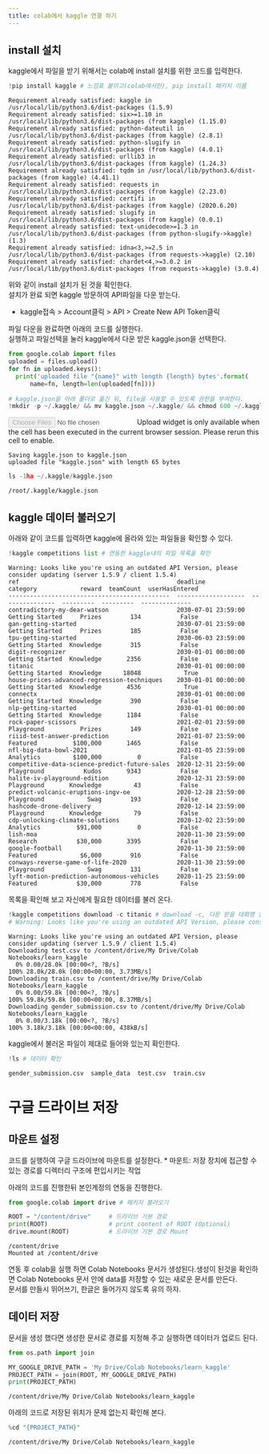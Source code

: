 ```yaml
---
title: colab에서 kaggle 연결 하기
---   
```


## install 설치

kaggle에서 파일을 받기 위해서는 colab에 install 설치를 위한 코드를 입력한다.


```python
!pip install kaggle # 느낌표 붙이고(colab에서만), pip install 패키지 이름
```

    Requirement already satisfied: kaggle in /usr/local/lib/python3.6/dist-packages (1.5.9)
    Requirement already satisfied: six>=1.10 in /usr/local/lib/python3.6/dist-packages (from kaggle) (1.15.0)
    Requirement already satisfied: python-dateutil in /usr/local/lib/python3.6/dist-packages (from kaggle) (2.8.1)
    Requirement already satisfied: python-slugify in /usr/local/lib/python3.6/dist-packages (from kaggle) (4.0.1)
    Requirement already satisfied: urllib3 in /usr/local/lib/python3.6/dist-packages (from kaggle) (1.24.3)
    Requirement already satisfied: tqdm in /usr/local/lib/python3.6/dist-packages (from kaggle) (4.41.1)
    Requirement already satisfied: requests in /usr/local/lib/python3.6/dist-packages (from kaggle) (2.23.0)
    Requirement already satisfied: certifi in /usr/local/lib/python3.6/dist-packages (from kaggle) (2020.6.20)
    Requirement already satisfied: slugify in /usr/local/lib/python3.6/dist-packages (from kaggle) (0.0.1)
    Requirement already satisfied: text-unidecode>=1.3 in /usr/local/lib/python3.6/dist-packages (from python-slugify->kaggle) (1.3)
    Requirement already satisfied: idna<3,>=2.5 in /usr/local/lib/python3.6/dist-packages (from requests->kaggle) (2.10)
    Requirement already satisfied: chardet<4,>=3.0.2 in /usr/local/lib/python3.6/dist-packages (from requests->kaggle) (3.0.4)
    

위와 같이 install 설치가 된 것을 확인한다.<br>
설치가 완료 되면 kaggle 방문하여 API파일을 다운 받는다.<br>
- kaggle접속 > Account클릭 > API > Create New API Token클릭

파일 다운을 완료하면 아래의 코드를 실행한다.<br>
실행하고 파일선택을 눌러 kaggle에서 다운 받은 kaggle.json을 선택한다.


```python
from google.colab import files
uploaded = files.upload()
for fn in uploaded.keys():
  print('uploaded file "{name}" with length {length} bytes'.format(
      name=fn, length=len(uploaded[fn])))
  
# kaggle.json을 아래 폴더로 옮긴 뒤, file을 사용할 수 있도록 권한을 부여한다. 
!mkdir -p ~/.kaggle/ && mv kaggle.json ~/.kaggle/ && chmod 600 ~/.kaggle/kaggle.json
```



<input type="file" id="files-cca3b282-96ea-497d-a196-efd561494062" name="files[]" multiple disabled
   style="border:none" />
<output id="result-cca3b282-96ea-497d-a196-efd561494062">
 Upload widget is only available when the cell has been executed in the
 current browser session. Please rerun this cell to enable.
 </output>
 <script src="/nbextensions/google.colab/files.js"></script> 


    Saving kaggle.json to kaggle.json
    uploaded file "kaggle.json" with length 65 bytes
    


```python
ls -1ha ~/.kaggle/kaggle.json
```

    /root/.kaggle/kaggle.json
    

## kaggle 데이터 불러오기

아래와 같이 코드를 입력하면 kaggle에 올라와 있는 파일들을 확인할 수 있다.


```python
!kaggle competitions list # 연동한 kaggle내의 파일 목록을 확인
```

    Warning: Looks like you're using an outdated API Version, please consider updating (server 1.5.9 / client 1.5.4)
    ref                                            deadline             category            reward  teamCount  userHasEntered  
    ---------------------------------------------  -------------------  ---------------  ---------  ---------  --------------  
    contradictory-my-dear-watson                   2030-07-01 23:59:00  Getting Started     Prizes        134           False  
    gan-getting-started                            2030-07-01 23:59:00  Getting Started     Prizes        185           False  
    tpu-getting-started                            2030-06-03 23:59:00  Getting Started  Knowledge        315           False  
    digit-recognizer                               2030-01-01 00:00:00  Getting Started  Knowledge       2356           False  
    titanic                                        2030-01-01 00:00:00  Getting Started  Knowledge      18048            True  
    house-prices-advanced-regression-techniques    2030-01-01 00:00:00  Getting Started  Knowledge       4536            True  
    connectx                                       2030-01-01 00:00:00  Getting Started  Knowledge        390           False  
    nlp-getting-started                            2030-01-01 00:00:00  Getting Started  Knowledge       1184           False  
    rock-paper-scissors                            2021-02-01 23:59:00  Playground          Prizes        149           False  
    riiid-test-answer-prediction                   2021-01-07 23:59:00  Featured          $100,000       1465           False  
    nfl-big-data-bowl-2021                         2021-01-05 23:59:00  Analytics         $100,000          0           False  
    competitive-data-science-predict-future-sales  2020-12-31 23:59:00  Playground           Kudos       9343           False  
    halite-iv-playground-edition                   2020-12-31 23:59:00  Playground       Knowledge         43           False  
    predict-volcanic-eruptions-ingv-oe             2020-12-28 23:59:00  Playground            Swag        193           False  
    hashcode-drone-delivery                        2020-12-14 23:59:00  Playground       Knowledge         79           False  
    cdp-unlocking-climate-solutions                2020-12-02 23:59:00  Analytics          $91,000          0           False  
    lish-moa                                       2020-11-30 23:59:00  Research           $30,000       3395           False  
    google-football                                2020-11-30 23:59:00  Featured            $6,000        916           False  
    conways-reverse-game-of-life-2020              2020-11-30 23:59:00  Playground            Swag        131           False  
    lyft-motion-prediction-autonomous-vehicles     2020-11-25 23:59:00  Featured           $30,000        778           False  
    

목록을 확인해 보고 자신에게 필요한 데이터를 불러 온다.


```python
!kaggle competitions download -c titanic # download -c, 다운 받을 대회명 진행중인 대회 동의 안되 있으면
# Warning: Looks like you're using an outdated API Version, please consider updating 같은 문구 나옴, 대회 동의 하면 다운가능
```

    Warning: Looks like you're using an outdated API Version, please consider updating (server 1.5.9 / client 1.5.4)
    Downloading test.csv to /content/drive/My Drive/Colab Notebooks/learn_kaggle
      0% 0.00/28.0k [00:00<?, ?B/s]
    100% 28.0k/28.0k [00:00<00:00, 3.73MB/s]
    Downloading train.csv to /content/drive/My Drive/Colab Notebooks/learn_kaggle
      0% 0.00/59.8k [00:00<?, ?B/s]
    100% 59.8k/59.8k [00:00<00:00, 8.37MB/s]
    Downloading gender_submission.csv to /content/drive/My Drive/Colab Notebooks/learn_kaggle
      0% 0.00/3.18k [00:00<?, ?B/s]
    100% 3.18k/3.18k [00:00<00:00, 438kB/s]
    

kaggle에서 불러온 파일이 제대로 들어와 있는지 확인한다.


```python
!ls # 데이터 확인
```

    gender_submission.csv  sample_data  test.csv  train.csv
    

# 구글 드라이브 저장

## 마운트 설정

코드를 실행하여 구글 드라이브에 마운트를 설정한다. * 마운트: 저장 장치에 접근할 수 있는 경로를 디렉터리 구조에 편입시키는 작업

아래의 코드를 진행한뒤 본인계정의 연동을 진행한다.


```python
from google.colab import drive # 패키지 불러오기 

ROOT = "/content/drive"     # 드라이브 기본 경로
print(ROOT)                 # print content of ROOT (Optional)
drive.mount(ROOT)           # 드라이브 기본 경로 Mount
```

    /content/drive
    Mounted at /content/drive
    

연동 후 colab을 실행 하면 Colab Notebooks 문서가 생성된다.생성이 된것을 확인하면 Colab Notebooks 문서 안에 data를 저장할 수 있는 새로운 문서를 만든다.<br>
문서를 만들시 뛰어쓰기, 한글은 들어가지 않도록 유의 하자.<br>

## 데이터 저장

문서을 생성 했다면 생성한 문서로 경로를 지정해 주고 실행하면 데이터가 업로드 된다.


```python
from os.path import join  

MY_GOOGLE_DRIVE_PATH = 'My Drive/Colab Notebooks/learn_kaggle'
PROJECT_PATH = join(ROOT, MY_GOOGLE_DRIVE_PATH)
print(PROJECT_PATH)
```

    /content/drive/My Drive/Colab Notebooks/learn_kaggle
    

아래의 코드로 저장된 위치가 문제 없는지 확인해 본다.


```python
%cd "{PROJECT_PATH}"
```

    /content/drive/My Drive/Colab Notebooks/learn_kaggle
    
